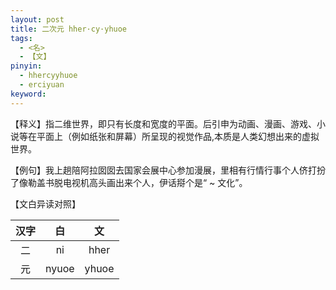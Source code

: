 ```yaml
---
layout: post
title: 二次元 hher·cy·yhuoe
tags:
  - <名>
  - 【文】
pinyin: 
  - hhercyyhuoe
  - erciyuan
keyword: 
---
```


【释义】指二维世界，即只有长度和宽度的平面。后引申为动画、漫画、游戏、小说等在平面上（例如纸张和屏幕）所呈现的视觉作品,本质是人类幻想出来的虚拟世界。                                

【例句】我上趟陪阿拉囡囡去国家会展中心参加漫展，里相有行情行事个人侪打扮了像勒盖书脱电视机高头画出来个人，伊话搿个是“ ~ 文化”。                         

【文白异读对照】                

| 汉字 | 白 | 文 |        
| :---: | :---: | :---: |           
| 二 | ni | hher |        
| 元 | nyuoe | yhuoe |        


